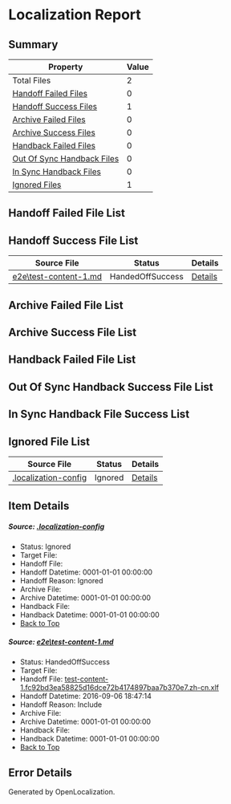 # <a name='report-top'></a> Localization Report

## Summary
 Property | Value 
 -------- | ----- 
 Total Files | 2
[ Handoff Failed Files ](#handoff-failed-list)| 0
[ Handoff Success Files ](#handoff-success-list)| 1
[ Archive Failed Files ](#archive-failed-list)| 0
[ Archive Success Files ](#archive-success-list)| 0
[ Handback Failed Files ](#handback-failed-list)| 0
[ Out Of Sync Handback Files ](#outofsync-handback-success-list)| 0
[ In Sync Handback Files ](#insync-handback-success-list)| 0
[ Ignored Files ](#ignored-list)| 1

## <a name='handoff-failed-list'></a> Handoff Failed File List

## <a name='handoff-success-list'></a> Handoff Success File List
 Source File | Status | Details 
 ----------- | ------ | ------- 
 [e2e\test-content-1.md](https://github.com/OpenLocalizationTestOrg/ol-test0/blob/f4f716e92266bfda126b2b2a9eaab1d82e8b9440/e2e/test-content-1.md) | HandedOffSuccess | [Details](#ac5610e14e35343352c9459b3e335b10c5a316371)

## <a name='archive-failed-list'></a> Archive Failed File List

## <a name='archive-success-list'></a> Archive Success File List

## <a name='handback-failed-list'></a> Handback Failed File List

## <a name='outofsync-handback-success-list'></a> Out Of Sync Handback Success File List

## <a name='insync-handback-success-list'></a> In Sync Handback File Success List

## <a name='ignored-list'></a> Ignored File List
 Source File | Status | Details 
 ----------- | ------ | ------- 
 [.localization-config](https://github.com/OpenLocalizationTestOrg/ol-test0/blob/42e337ec5c0bf99d9f74941bc49d1375a3c96ef5/.localization-config) | Ignored | [Details](#3d4f252ac210baf56311d7e97dcc2db10974dbd20)

## Item Details
##### <a name='3d4f252ac210baf56311d7e97dcc2db10974dbd20'></a> Source: [.localization-config](https://github.com/OpenLocalizationTestOrg/ol-test0/blob/42e337ec5c0bf99d9f74941bc49d1375a3c96ef5/.localization-config)
* Status: Ignored
* Target File: 
* Handoff File: 
* Handoff Datetime: 0001-01-01 00:00:00
* Handoff Reason: Ignored
* Archive File: 
* Archive Datetime: 0001-01-01 00:00:00
* Handback File: 
* Handback Datetime: 0001-01-01 00:00:00
* [Back to Top](#report-top)

##### <a name='ac5610e14e35343352c9459b3e335b10c5a316371'></a> Source: [e2e\test-content-1.md](https://github.com/OpenLocalizationTestOrg/ol-test0/blob/f4f716e92266bfda126b2b2a9eaab1d82e8b9440/e2e/test-content-1.md)
* Status: HandedOffSuccess
* Target File: 
* Handoff File: [test-content-1.fc92bd3ea58825d16dce72b4174897baa7b370e7.zh-cn.xlf](https://github.com/OpenLocalizationTestOrg/ol-test0-handoff/blob/8178b343385235725cb284c88c64cc59adb47c8d/ol-handoff/OpenLocalizationTestOrg/ol-test0-zhcn/ci/ht/test-content-1.fc92bd3ea58825d16dce72b4174897baa7b370e7.zh-cn.xlf)
* Handoff Datetime: 2016-09-06 18:47:14
* Handoff Reason: Include
* Archive File: 
* Archive Datetime: 0001-01-01 00:00:00
* Handback File: 
* Handback Datetime: 0001-01-01 00:00:00
* [Back to Top](#report-top)


## Error Details

Generated by OpenLocalization.
